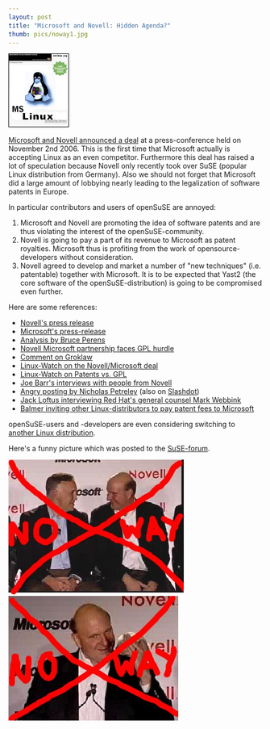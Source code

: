 ```yaml
---
layout: post
title: "Microsoft and Novell: Hidden Agenda?"
thumb: pics/noway1.jpg
---
```


<span class="right"><img src="../pics/mslinux.jpg" alt=""/></span>

[Microsoft and Novell announced a deal][Deal] at a press-conference held on November 2nd 2006. This is the first time that Microsoft actually is accepting Linux as an even competitor. Furthermore this deal has raised a lot of speculation because Novell only recently took over SuSE (popular Linux distribution from Germany). Also we should not forget that Microsoft did a large amount of lobbying nearly leading to the legalization of software patents in Europe.

In particular contributors and users of openSuSE are annoyed:

<ol>
  <li>Microsoft and Novell are promoting the idea of software patents and are thus violating the interest of the openSuSE-community.</li>
  <li>Novell is going to pay a part of its revenue to Microsoft as patent royalties. Microsoft thus is profiting from the work of opensource-developers without consideration.</li>
  <li>Novell agreed to develop and market a number of "new techniques" (i.e. patentable) together with Microsoft. It is to be expected that Yast2 (the core software of the openSuSE-distribution) is going to be compromised even further.</li>
</ol>

Here are some references:

<ul>
  <li><a href="http://www.novell.com/news/press/item.jsp?id=1196">Novell's press release</a></li>
  <li><a href="http://www.microsoft.com/presspass/press/2006/nov06/11-02MSNovellPR.mspx">Microsoft's press-release</a></li>
  <li><a href="http://technocrat.net/d/2006/11/2/9945">Analysis by Bruce Perens</a></li>
  <li><a href="http://www.vnunet.com/vnunet/news/2167966/novell-microsoft-partnership">Novell Microsoft partnership faces GPL hurdle</a></li>
  <li><a href="http://www.groklaw.net/article.php?story=20061102175508403">Comment on Groklaw</a></li>
  <li><a href="http://www.linux-watch.com/news/NS9843352777.html">Linux-Watch on the Novell/Microsoft deal</a></li>
  <li><a href="http://www.linux-watch.com/news/NS2927608517.html">Linux-Watch on Patents vs. GPL</a></li>
  <li><a href="http://www.linux.com/article.pl?sid=06/11/03/2325229">Joe Barr's interviews with people from Novell</a></li>
  <li><a href="http://www.linuxjournal.com/node/1000121">Angry posting by Nicholas Petreley</a> (also on <a href="http://linux.slashdot.org/article.pl?sid=06/11/09/149259">Slashdot</a>)</li>
  <li><a href="http://searchopensource.techtarget.com/originalContent/0,289142,sid39_gci1228357,00.html">Jack Loftus interviewing Red Hat's general counsel Mark Webbink</a></li>
  <li><a href="http://www.eweek.com/article2/0,1759,2050848,00.asp?kc=EWRSS03129TX1K0000616">Balmer inviting other Linux-distributors to pay patent fees to Microsoft</a></li>
</ul>

openSuSE-users and -developers are even considering switching to <a href="http://en.wikipedia.org/wiki/Comparison_of_Linux_distributions">another Linux distribution</a>.

Here's a funny picture which was posted to the <a href="http://www.suseforums.net/index.php?s=&showtopic=26319&view=findpost&p=140356">SuSE-forum</a>.

<span class="center"><img src="pics/noway1.jpg" alt=""/></span>
<span class="center"><img src="pics/noway2.jpg" alt=""/></span>

[Deal]: http://www.novell.com/news/press/item.jsp?id=1196
